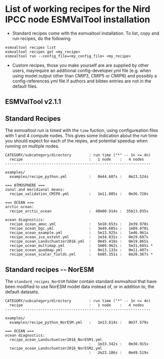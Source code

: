 List of working recipes for the Nird IPCC node ESMValTool installation
======================================================================

* Standard recipes come with the esmvaltool installation. To list, copy and run recipes, do the following

```
esmvaltool recipes list
esmvaltool recipes get <my_recipe>
esmvaltool run --config_file=<my_config_file> <my_recipe>
```

* Custom recipes, those you make yourself are are supplied by other users, mayrequire an additional config-developer.yml file (e.g. when using model output other than CMIP3, CMIP5 or CMIP6) and possibly a config-references.yml file if authors and bibtex entries are not in the default files.


ESMValTool v2.1.1
-----------------

## Standard Recipes

The esmvaltool run is timed with the `time` fuction, using configureation files with 1 and 4 compute nodes. This gives some indication about the run time you should expect for each of the reipes, and potential speedup when running on multiple nodes.

```
CATEGORY/subcategory/directory        : run time ("*" -- 1n <= 4n)
  recipe                              :   1 node    :   4 nodes
------------------------------------------------------------------

examples/
  examples/recipe_python.yml          :   0m44.607s :   0m23.524s

=== ATMOSPHERE ===
zonal and meridional means:
  recipe_validation_CMIP6.yml         :   1m11.005s :   0m36.720s

=== OCEAN ===
arctic ocean:
  recipe_arctic_ocean                 :  40m00.914s :  35m13.035s

ocean diagnostics:
  recipe_ocean_amoc.yml               :   5m10.653s :   2m39.970s
  recipe_ocean_bgc.yml                :   3m49.605s :   1m09.870s
  recipe_ocean_example.yml            :   5m13.925s :   1m46.961s
  recipe_ocean_ice_extent.yml         :   1m34.831s :   0m29.697s
  recipe_ocean_Landschuetzer2016.yml  :   0m45.418s :   0m19.065s
  recipe_ocean_multimap.yml           :   5m09.962s :   5m31.685s *
  recipe_ocean_quadmap.yml            :   0m13.133s :   0m11.407s
  recipe_ocean_scalar_fields.yml      :   6m05.351s :   6m20.367s *
```


## Standard recipes -- NorESM

The `standard_recipes_NorESM` folder contain standard esmvaltool that have been modified to use NorESM model data instead of, or in addition to, the default datasets.

```
CATEGORY/subcategory/directory        : run time ("*" -- 1n <= 4n)
  recipe                              :   1 node    :   4 nodes
------------------------------------------------------------------

examples/
  examples/recipe_python_NorESM.yml   :   1m13.614s :   0m37.579s

=== OCEAN ===
ocean diagnostics:
  recipe_ocean_Landschuetzer2016_NorESM1.yml
                                      :   1m33.342s :   0m30.915s
  recipe_ocean_Landschuetzer2016_NorESM2.yml
                                      :   2m23.186s :   0m49.519s
```

